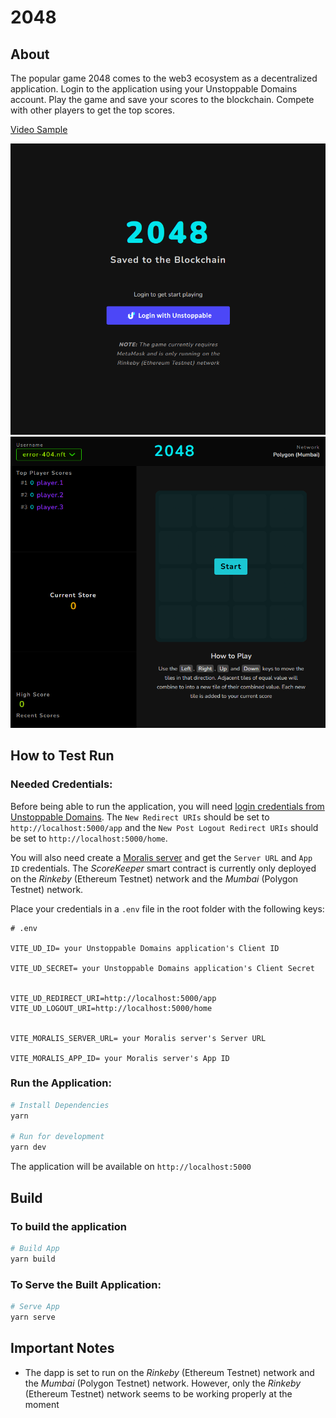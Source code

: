 # 2048

## About

The popular game 2048 comes to the web3 ecosystem as a decentralized application. Login to the application using your Unstoppable Domains account. Play the game and save your scores to the blockchain. Compete with other players to get the top scores.

[Video Sample](https://www.youtube.com/watch?v=3TyNFo4SUG0)

![Home](./other/2048-home.png)
![App](./other/2048-app.png)

## How to Test Run

### Needed Credentials:

Before being able to run the application, you will need [login credentials from Unstoppable Domains](https://docs.unstoppabledomains.com/login-with-unstoppable/getting-login-credentials). The `New Redirect URIs` should be set to `http://localhost:5000/app` and the `New Post Logout Redirect URIs` should be set to `http://localhost:5000/home`.

You will also need create a [Moralis server](https://docs.moralis.io/moralis-server/getting-started/create-a-moralis-server) and get the `Server URL` and `App ID` credentials. The _ScoreKeeper_ smart contract is currently only deployed on the _Rinkeby_ (Ethereum Testnet) network and the _Mumbai_ (Polygon Testnet) network.

Place your credentials in a `.env` file in the root folder with the following keys:

```
# .env

VITE_UD_ID= your Unstoppable Domains application's Client ID

VITE_UD_SECRET= your Unstoppable Domains application's Client Secret


VITE_UD_REDIRECT_URI=http://localhost:5000/app
VITE_UD_LOGOUT_URI=http://localhost:5000/home


VITE_MORALIS_SERVER_URL= your Moralis server's Server URL

VITE_MORALIS_APP_ID= your Moralis server's App ID

```

### Run the Application:

```bash
# Install Dependencies
yarn

# Run for development
yarn dev
```

The application will be available on `http://localhost:5000`

## Build

### To build the application

```bash
# Build App
yarn build
```

### To Serve the Built Application:

```bash
# Serve App
yarn serve
```

## Important Notes

-   The dapp is set to run on the _Rinkeby_ (Ethereum Testnet) network and the _Mumbai_ (Polygon Testnet) network. However, only the _Rinkeby_ (Ethereum Testnet) network seems to be working properly at the moment
